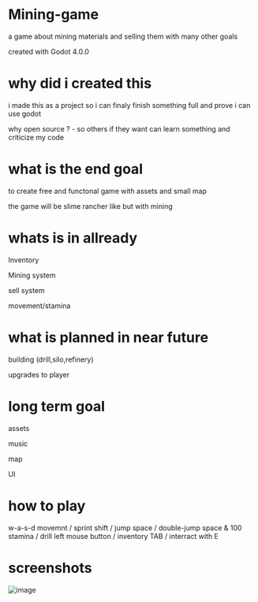 # Mining-game
a game about mining materials and selling them with many other goals

created with Godot 4.0.0

# why did i created this
i made this as a project so i can finaly finish something full and prove i can use godot

why open source ? - so others if they want can learn something and criticize my code

# what is the end goal
to create free and functonal game with assets and small map

the game will be slime rancher like but with mining

# whats is in allready
Inventory

Mining system

sell system

movement/stamina

# what is planned in near future
building (drill,silo,refinery)

upgrades to player

# long term goal
assets

music

map

UI

# how to play
w-a-s-d movemnt / sprint shift / jump space / double-jump space & 100 stamina / drill left mouse button / inventory TAB / interract with E

# screenshots
![image](https://user-images.githubusercontent.com/100138484/235287916-82686c7e-0173-479a-a3dd-3078aa3ded34.png)
